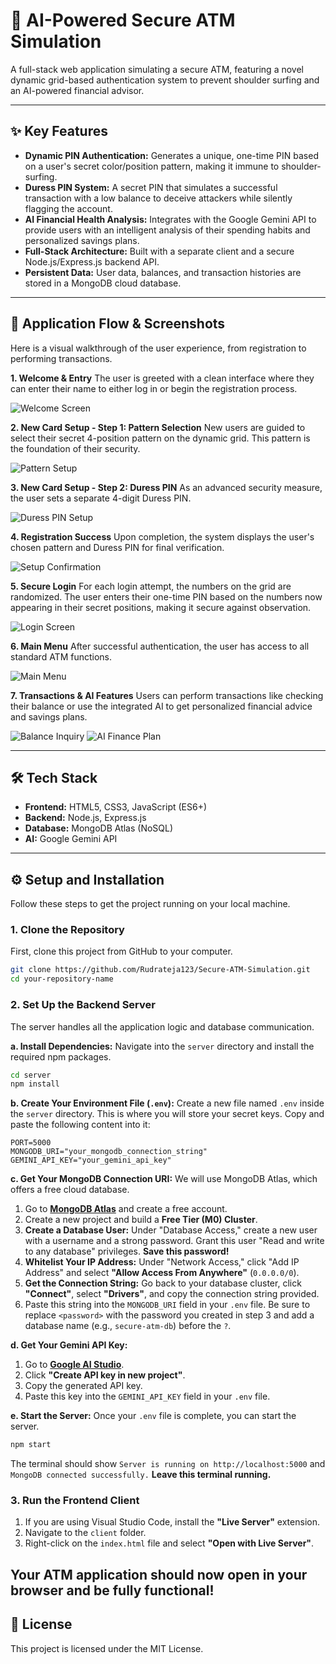 

# 🤖 AI-Powered Secure ATM Simulation

A full-stack web application simulating a secure ATM, featuring a novel dynamic grid-based authentication system to prevent shoulder surfing and an AI-powered financial advisor.


---

## ✨ Key Features

- **Dynamic PIN Authentication:** Generates a unique, one-time PIN based on a user's secret color/position pattern, making it immune to shoulder-surfing.
- **Duress PIN System:** A secret PIN that simulates a successful transaction with a low balance to deceive attackers while silently flagging the account.
- **AI Financial Health Analysis:** Integrates with the Google Gemini API to provide users with an intelligent analysis of their spending habits and personalized savings plans.
- **Full-Stack Architecture:** Built with a separate client and a secure Node.js/Express.js backend API.
- **Persistent Data:** User data, balances, and transaction histories are stored in a MongoDB cloud database.

---
## 📸 Application Flow & Screenshots

Here is a visual walkthrough of the user experience, from registration to performing transactions.

**1. Welcome & Entry**
The user is greeted with a clean interface where they can enter their name to either log in or begin the registration process.

![Welcome Screen](/Results/entry.png)

**2. New Card Setup - Step 1: Pattern Selection**
New users are guided to select their secret 4-position pattern on the dynamic grid. This pattern is the foundation of their security.

![Pattern Setup](/Results/setup.png)

**3. New Card Setup - Step 2: Duress PIN**
As an advanced security measure, the user sets a separate 4-digit Duress PIN.

![Duress PIN Setup](/Results/duressPIN.png)

**4. Registration Success**
Upon completion, the system displays the user's chosen pattern and Duress PIN for final verification.

![Setup Confirmation](/Results/setupSuccessful.png)

**5. Secure Login**
For each login attempt, the numbers on the grid are randomized. The user enters their one-time PIN based on the numbers now appearing in their secret positions, making it secure against observation.

![Login Screen](/Results/login.png)

**6. Main Menu**
After successful authentication, the user has access to all standard ATM functions.

![Main Menu](/Results/mainMenu.png)

**7. Transactions & AI Features**
Users can perform transactions like checking their balance or use the integrated AI to get personalized financial advice and savings plans.

![Balance Inquiry](/Results/balanceEnquiry.png)
![AI Finance Plan](/Results/AI%20Finance%20Plan.png)

---

## 🛠️ Tech Stack

- **Frontend:** HTML5, CSS3, JavaScript (ES6+)
- **Backend:** Node.js, Express.js
- **Database:** MongoDB Atlas (NoSQL)
- **AI:** Google Gemini API

---

## ⚙️ Setup and Installation

Follow these steps to get the project running on your local machine.

### 1. Clone the Repository
First, clone this project from GitHub to your computer.
```bash
git clone https://github.com/Rudrateja123/Secure-ATM-Simulation.git
cd your-repository-name
````

### 2\. Set Up the Backend Server

The server handles all the application logic and database communication.

**a. Install Dependencies:**
Navigate into the `server` directory and install the required npm packages.

```bash
cd server
npm install
```

**b. Create Your Environment File (`.env`):**
Create a new file named `.env` inside the `server` directory. This is where you will store your secret keys. Copy and paste the following content into it:

```
PORT=5000
MONGODB_URI="your_mongodb_connection_string"
GEMINI_API_KEY="your_gemini_api_key"
```

**c. Get Your MongoDB Connection URI:**
We will use MongoDB Atlas, which offers a free cloud database.

1.  Go to **[MongoDB Atlas](https://www.mongodb.com/cloud/atlas)** and create a free account.
2.  Create a new project and build a **Free Tier (M0) Cluster**.
3.  **Create a Database User:** Under "Database Access," create a new user with a username and a strong password. Grant this user "Read and write to any database" privileges. **Save this password\!**
4.  **Whitelist Your IP Address:** Under "Network Access," click "Add IP Address" and select **"Allow Access From Anywhere"** (`0.0.0.0/0`).
5.  **Get the Connection String:** Go back to your database cluster, click **"Connect"**, select **"Drivers"**, and copy the connection string provided.
6.  Paste this string into the `MONGODB_URI` field in your `.env` file. Be sure to replace `<password>` with the password you created in step 3 and add a database name (e.g., `secure-atm-db`) before the `?`.

**d. Get Your Gemini API Key:**

1.  Go to **[Google AI Studio](https://aistudio.google.com/app/apikey)**.
2.  Click **"Create API key in new project"**.
3.  Copy the generated API key.
4.  Paste this key into the `GEMINI_API_KEY` field in your `.env` file.

**e. Start the Server:**
Once your `.env` file is complete, you can start the server.

```bash
npm start
```

The terminal should show `Server is running on http://localhost:5000` and `MongoDB connected successfully.` **Leave this terminal running.**

### 3\. Run the Frontend Client

1.  If you are using Visual Studio Code, install the **"Live Server"** extension.
2.  Navigate to the `client` folder.
3.  Right-click on the `index.html` file and select **"Open with Live Server"**.

Your ATM application should now open in your browser and be fully functional\!
---

## 📄 License

This project is licensed under the MIT License.
